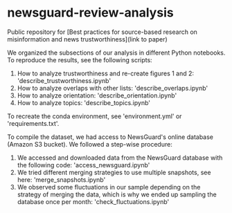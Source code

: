 # newsguard-review-analysis

Public repository for [Best practices for source-based research on misinformation and news trustworthiness](link to paper)

We organized the subsections of our analysis in different Python notebooks. 
To reproduce the results, see the following scripts: 
1. How to analyze trustworthiness and re-create figures 1 and 2: 'describe_trustworthiness.ipynb'
3. How to analyze overlaps with other lists: 'describe_overlaps.ipynb'
4. How to analyze orientation: 'describe_orientation.ipynb'
5. How to analyze topics: 'describe_topics.ipynb'

To recreate the conda environment, see 'environment.yml' or 'requirements.txt'.

To compile the dataset, we had access to NewsGuard's online database (Amazon S3 bucket). We followed a step-wise procedure:
1. We accessed and downloaded data from the NewsGuard database with the following code: 'access_newsguard.ipynb'
2. We tried different merging strategies to use multiple snapshots, see here: 'merge_snapshots.ipynb'
3. We observed some fluctuations in our sample depending on the strategy of merging the data, which is why we ended up sampling the database once per month: 'check_fluctuations.ipynb'
